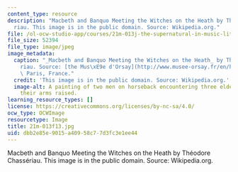 ```yaml
---
content_type: resource
description: "Macbeth and Banquo Meeting the Witches on the Heath by Th\xE9odore Chass\xE9\
  riau. This image is in the public domain. Source: Wikipedia.org."
file: /ol-ocw-studio-app/courses/21m-013j-the-supernatural-in-music-literature-and-culture-fall-2013/dbb2e85e9015a40958c77d3fc3e1ee44_21m-013f13.jpg
file_size: 52394
file_type: image/jpeg
image_metadata:
  caption: "_Macbeth and Banquo Meeting the Witches on the Heath_ by Th\xE9odore Chass\xE9\
    riau. Source: [the Mus\xE9e d'Orsay](http://www.musee-orsay.fr/en/home.html),\
    \ Paris, France."
  credit: 'This image is in the public domain. Source: Wikipedia.org.'
  image-alt: A painting of two men on horseback encountering three elderly women with
    their arms raised.
learning_resource_types: []
license: https://creativecommons.org/licenses/by-nc-sa/4.0/
ocw_type: OCWImage
resourcetype: Image
title: 21m-013f13.jpg
uid: dbb2e85e-9015-a409-58c7-7d3fc3e1ee44
---
```

Macbeth and Banquo Meeting the Witches on the Heath by Théodore Chassériau. This image is in the public domain. Source: Wikipedia.org.